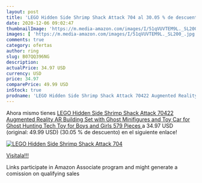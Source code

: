 ```yaml
---
layout: post
title: 'LEGO Hidden Side Shrimp Shack Attack 704 al 30.05 % de descuento'
date: 2020-12-06 09:02:47
thumbnailImage: 'https://m.media-amazon.com/images/I/51qVUVTEM9L._SL200_.jpg'
images: [ 'https://m.media-amazon.com/images/I/51qVUVTEM9L._SL200_.jpg' ]
comments: true
category: ofertas
author: ring
slug: B07QQ396NG
description:
actualPrice: 34.97 USD
currency: USD
price: 34.97
comparePrice: 49.99 USD
inStock: true
prodname: 'LEGO Hidden Side Shrimp Shack Attack 70422 Augmented Reality  AR  Building Set with Ghost Minifigures and Toy Car for Ghost Hunting  Tech Toy for Boys and Girls  579 Pieces '
---
```


Ahora mismo tienes [LEGO Hidden Side Shrimp Shack Attack 70422 Augmented Reality  AR  Building Set with Ghost Minifigures and Toy Car for Ghost Hunting  Tech Toy for Boys and Girls  579 Pieces ](https://www.amazon.com/dp/B07QQ396NG/?tag=tolees-20) a 34.97 USD (original: 49.99 USD) (30.05 %  de descuento) en el siguiente enlace!

[![LEGO Hidden Side Shrimp Shack Attack 704](https://m.media-amazon.com/images/I/51qVUVTEM9L._SL200_.jpg)](https://www.amazon.com/dp/B07QQ396NG/?tag=tolees-20)

[Visítala!!!](https://www.amazon.com/dp/B07QQ396NG/?tag=tolees-20)

Links participate in Amazon Associate program and might generate a comission on qualifying sales
